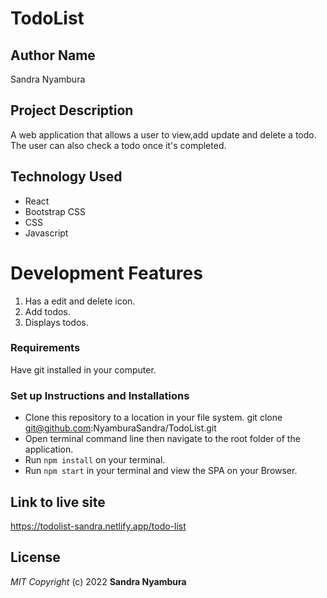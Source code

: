 # TodoList

## Author Name
Sandra Nyambura

## Project Description
A web application that allows a user to view,add update and delete a todo. The user can also check a todo once it's completed.

## Technology Used
* React
* Bootstrap CSS
* CSS
* Javascript

# Development Features
1. Has a edit and delete icon.
2. Add todos.
3. Displays todos.

### Requirements
Have git installed in your computer.

### Set up Instructions and Installations
* Clone this repository to a location in your file system. git clone git@github.com:NyamburaSandra/TodoList.git
* Open terminal command line then navigate to the root folder of the application.
* Run `npm install` on your terminal.
* Run `npm start` in your terminal and view the SPA on your Browser.


## Link to live site
 https://todolist-sandra.netlify.app/todo-list

 ## License
_MIT Copyright_ (c) 2022 **Sandra Nyambura**

